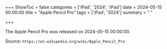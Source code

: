 +++
ShowToc = false
categories = ['iPad', '2024', 'iPad']
date = 2024-05-15 00:00:00
title = "Apple Pencil Pro"
tags = ['iPad', '2024']
summary = " "

+++

The Apple Pencil Pro was released on 2024-05-15 00:00:00.

Source: `https://en.wikipedia.org/wiki/Apple_Pencil_Pro`

